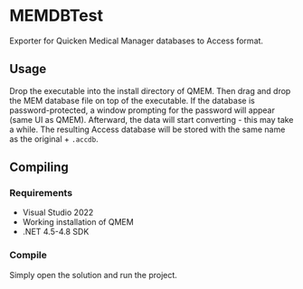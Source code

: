 # MEMDBTest
Exporter for Quicken Medical Manager databases to Access format. 

## Usage
Drop the executable into the install directory of QMEM. Then drag and drop the MEM database file on top of the executable. If the database is password-protected, a window prompting for the password will appear (same UI as QMEM). Afterward, the data will start converting - this may take a while. The resulting Access database will be stored with the same name as the original + `.accdb`.

## Compiling
### Requirements
- Visual Studio 2022
- Working installation of QMEM
- .NET 4.5-4.8 SDK

### Compile
Simply open the solution and run the project.